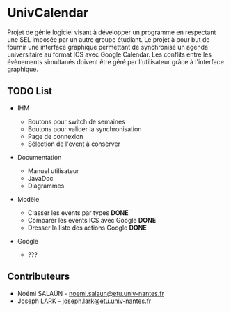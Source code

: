 ﻿UnivCalendar
=============

Projet de génie logiciel visant à développer un programme en respectant une SEL imposée par un autre groupe étudiant.
Le projet à pour but de fournir une interface graphique permettant de synchronisé un agenda universitaire au format ICS avec Google Calendar.
Les conflits entre les évènements simultanés doivent être géré par l'utilisateur grâce à l'interface graphique.

TODO List
---------
* IHM
	* Boutons pour switch de semaines
	* Boutons pour valider la synchronisation
	* Page de connexion
	* Sélection de l'event à conserver

* Documentation
	* Manuel utilisateur
	* JavaDoc
	* Diagrammes

* Modèle
	* Classer les events par types **DONE**
	* Comparer les events ICS avec Google **DONE**
	* Dresser la liste des actions Google **DONE**

* Google
	* ???

Contributeurs
-------------

* Noémi SALAÜN - <noemi.salaun@etu.univ-nantes.fr>
* Joseph LARK - <joseph.lark@etu.univ-nantes.fr>
